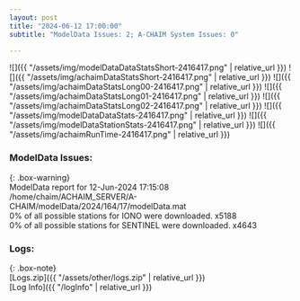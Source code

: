 ```yaml
---
layout: post
title: "2024-06-12 17:00:00"
subtitle: "ModelData Issues: 2; A-CHAIM System Issues: 0"

---
```


![]({{ "/assets/img/modelDataDataStatsShort-2416417.png" | relative_url }})
![]({{ "/assets/img/achaimDataStatsShort-2416417.png" | relative_url }})
![]({{ "/assets/img/achaimDataStatsLong00-2416417.png" | relative_url }})
![]({{ "/assets/img/achaimDataStatsLong01-2416417.png" | relative_url }})
![]({{ "/assets/img/achaimDataStatsLong02-2416417.png" | relative_url }})
![]({{ "/assets/img/modelDataDataStats-2416417.png" | relative_url }})
![]({{ "/assets/img/modelDataStationStats-2416417.png" | relative_url }})
![]({{ "/assets/img/achaimRunTime-2416417.png" | relative_url }})


### ModelData Issues:  
  
{: .box-warning}  
 ModelData report for 12-Jun-2024 17:15:08   
 /home/chaim/ACHAIM_SERVER/A-CHAIM/modelData/2024/164/17/modelData.mat   
 0% of all possible stations for IONO were downloaded. x5188   
 0% of all possible stations for SENTINEL were downloaded. x4643   
  


### Logs:  
  
{: .box-note}  
[Logs.zip]({{ "/assets/other/logs.zip" | relative_url }})  
[Log Info]({{ "/logInfo" | relative_url }})  
